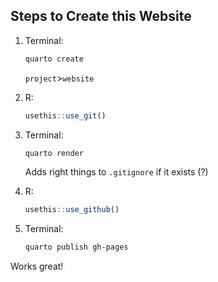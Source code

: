 ## Steps to Create this Website

1.  Terminal:

    ``` bash
    quarto create
    ```

    `project`\>`website`

2. R:

    ``` r
    usethis::use_git()
    ```

3.  Terminal:
    
    ``` bash
    quarto render
    ```

    Adds right things to `.gitignore` if it exists (?)

4.  R:
    
    ``` r
    usethis::use_github()
    ```

5. Terminal:

    ``` bash
    quarto publish gh-pages
    ```

Works great!
